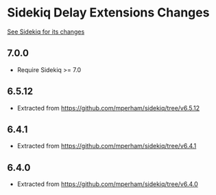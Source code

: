 # Sidekiq Delay Extensions Changes

[See Sidekiq for its changes](https://github.com/mperham/sidekiq/blob/main/Changes.md)

7.0.0
---------

- Require Sidekiq >= 7.0

6.5.12
---------

- Extracted from https://github.com/mperham/sidekiq/tree/v6.5.12

6.4.1
---------

- Extracted from https://github.com/mperham/sidekiq/tree/v6.4.1

6.4.0
---------

- Extracted from https://github.com/mperham/sidekiq/tree/v6.4.0
